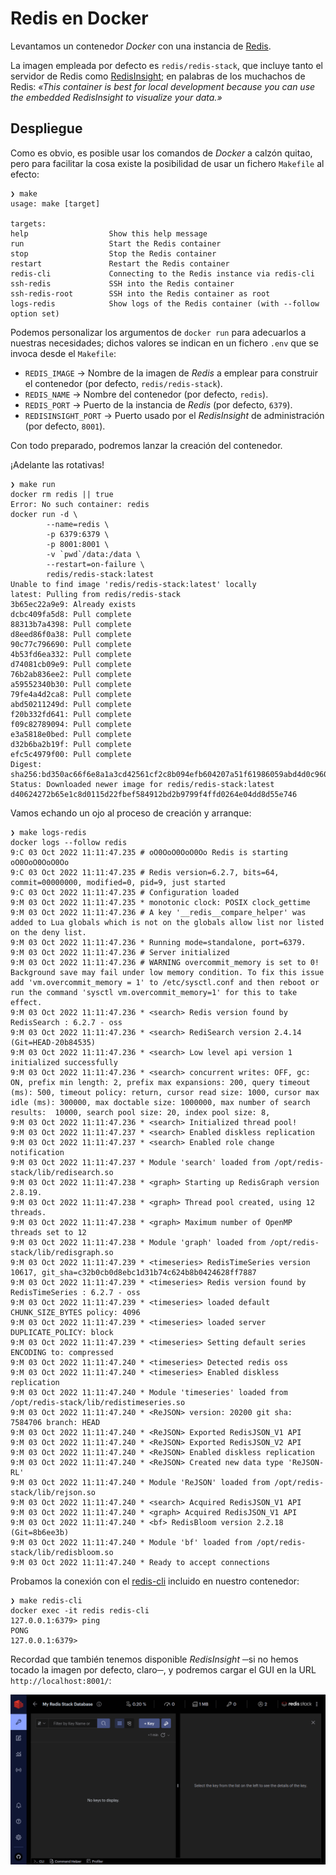 # Redis en Docker

Levantamos un contenedor _Docker_ con una instancia de [Redis](https://redis.io).

La imagen empleada por defecto es `redis/redis-stack`, que incluye tanto el servidor de Redis como [RedisInsight](https://redis.com/redis-enterprise/redis-insight/); en palabras de los muchachos de Redis: _«This container is best for local development because you can use the embedded RedisInsight to visualize your data.»_

## Despliegue

Como es obvio, es posible usar los comandos de _Docker_ a calzón quitao, pero para facilitar la cosa existe la posibilidad de usar un fichero `Makefile` al efecto:

```shell
❯ make
usage: make [target]

targets:
help                  Show this help message
run                   Start the Redis container
stop                  Stop the Redis container
restart               Restart the Redis container
redis-cli             Connecting to the Redis instance via redis-cli
ssh-redis             SSH into the Redis container
ssh-redis-root        SSH into the Redis container as root
logs-redis            Show logs of the Redis container (with --follow option set)
```

Podemos personalizar los argumentos de `docker run` para adecuarlos a nuestras necesidades; dichos valores se indican en un fichero `.env` que se invoca desde el `Makefile`:

* `REDIS_IMAGE` → Nombre de la imagen de _Redis_ a emplear para construir el contenedor (por defecto, `redis/redis-stack`).
* `REDIS_NAME` → Nombre del contenedor (por defecto, `redis`).
* `REDIS_PORT` → Puerto de la instancia de _Redis_ (por defecto, `6379`).
* `REDISINSIGHT_PORT` → Puerto usado por el _RedisInsight_ de administración (por defecto, `8001`).

Con todo preparado, podremos lanzar la creación del contenedor.

¡Adelante las rotativas!

```shell
❯ make run
docker rm redis || true
Error: No such container: redis
docker run -d \
        --name=redis \
        -p 6379:6379 \
        -p 8001:8001 \
        -v `pwd`/data:/data \
        --restart=on-failure \
        redis/redis-stack:latest
Unable to find image 'redis/redis-stack:latest' locally
latest: Pulling from redis/redis-stack
3b65ec22a9e9: Already exists 
dcbc409fa5d8: Pull complete 
88313b7a4398: Pull complete 
d8eed86f0a38: Pull complete 
90c77c796690: Pull complete 
4b53fd6ea332: Pull complete 
d74081cb09e9: Pull complete 
76b2ab836ee2: Pull complete 
a59552340b30: Pull complete 
79fe4a4d2ca8: Pull complete 
abd50211249d: Pull complete 
f20b332fd641: Pull complete 
f09c82789094: Pull complete 
e3a5818e0bed: Pull complete 
d32b6ba2b19f: Pull complete 
efc5c4979f00: Pull complete 
Digest: sha256:bd350ac66f6e8a1a3cd42561cf2c8b094efb604207a51f61986059abd4d0c960
Status: Downloaded newer image for redis/redis-stack:latest
d40624272b65e1c8d0115d22fbef584912bd2b9799f4ffd0264e04dd8d55e746
```

Vamos echando un ojo al proceso de creación y arranque:

```shell
❯ make logs-redis
docker logs --follow redis
9:C 03 Oct 2022 11:11:47.235 # oO0OoO0OoO0Oo Redis is starting oO0OoO0OoO0Oo
9:C 03 Oct 2022 11:11:47.235 # Redis version=6.2.7, bits=64, commit=00000000, modified=0, pid=9, just started
9:C 03 Oct 2022 11:11:47.235 # Configuration loaded
9:M 03 Oct 2022 11:11:47.235 * monotonic clock: POSIX clock_gettime
9:M 03 Oct 2022 11:11:47.236 # A key '__redis__compare_helper' was added to Lua globals which is not on the globals allow list nor listed on the deny list.
9:M 03 Oct 2022 11:11:47.236 * Running mode=standalone, port=6379.
9:M 03 Oct 2022 11:11:47.236 # Server initialized
9:M 03 Oct 2022 11:11:47.236 # WARNING overcommit_memory is set to 0! Background save may fail under low memory condition. To fix this issue add 'vm.overcommit_memory = 1' to /etc/sysctl.conf and then reboot or run the command 'sysctl vm.overcommit_memory=1' for this to take effect.
9:M 03 Oct 2022 11:11:47.236 * <search> Redis version found by RedisSearch : 6.2.7 - oss
9:M 03 Oct 2022 11:11:47.236 * <search> RediSearch version 2.4.14 (Git=HEAD-20b84535)
9:M 03 Oct 2022 11:11:47.236 * <search> Low level api version 1 initialized successfully
9:M 03 Oct 2022 11:11:47.236 * <search> concurrent writes: OFF, gc: ON, prefix min length: 2, prefix max expansions: 200, query timeout (ms): 500, timeout policy: return, cursor read size: 1000, cursor max idle (ms): 300000, max doctable size: 1000000, max number of search results:  10000, search pool size: 20, index pool size: 8, 
9:M 03 Oct 2022 11:11:47.236 * <search> Initialized thread pool!
9:M 03 Oct 2022 11:11:47.237 * <search> Enabled diskless replication
9:M 03 Oct 2022 11:11:47.237 * <search> Enabled role change notification
9:M 03 Oct 2022 11:11:47.237 * Module 'search' loaded from /opt/redis-stack/lib/redisearch.so
9:M 03 Oct 2022 11:11:47.238 * <graph> Starting up RedisGraph version 2.8.19.
9:M 03 Oct 2022 11:11:47.238 * <graph> Thread pool created, using 12 threads.
9:M 03 Oct 2022 11:11:47.238 * <graph> Maximum number of OpenMP threads set to 12
9:M 03 Oct 2022 11:11:47.238 * Module 'graph' loaded from /opt/redis-stack/lib/redisgraph.so
9:M 03 Oct 2022 11:11:47.239 * <timeseries> RedisTimeSeries version 10617, git_sha=c32b0cb0d8ebc1d31b74c624b8b0424628ff7887
9:M 03 Oct 2022 11:11:47.239 * <timeseries> Redis version found by RedisTimeSeries : 6.2.7 - oss
9:M 03 Oct 2022 11:11:47.239 * <timeseries> loaded default CHUNK_SIZE_BYTES policy: 4096
9:M 03 Oct 2022 11:11:47.239 * <timeseries> loaded server DUPLICATE_POLICY: block
9:M 03 Oct 2022 11:11:47.239 * <timeseries> Setting default series ENCODING to: compressed
9:M 03 Oct 2022 11:11:47.240 * <timeseries> Detected redis oss
9:M 03 Oct 2022 11:11:47.240 * <timeseries> Enabled diskless replication
9:M 03 Oct 2022 11:11:47.240 * Module 'timeseries' loaded from /opt/redis-stack/lib/redistimeseries.so
9:M 03 Oct 2022 11:11:47.240 * <ReJSON> version: 20200 git sha: 7584706 branch: HEAD
9:M 03 Oct 2022 11:11:47.240 * <ReJSON> Exported RedisJSON_V1 API
9:M 03 Oct 2022 11:11:47.240 * <ReJSON> Exported RedisJSON_V2 API
9:M 03 Oct 2022 11:11:47.240 * <ReJSON> Enabled diskless replication
9:M 03 Oct 2022 11:11:47.240 * <ReJSON> Created new data type 'ReJSON-RL'
9:M 03 Oct 2022 11:11:47.240 * Module 'ReJSON' loaded from /opt/redis-stack/lib/rejson.so
9:M 03 Oct 2022 11:11:47.240 * <search> Acquired RedisJSON_V1 API
9:M 03 Oct 2022 11:11:47.240 * <graph> Acquired RedisJSON_V1 API
9:M 03 Oct 2022 11:11:47.240 * <bf> RedisBloom version 2.2.18 (Git=8b6ee3b)
9:M 03 Oct 2022 11:11:47.240 * Module 'bf' loaded from /opt/redis-stack/lib/redisbloom.so
9:M 03 Oct 2022 11:11:47.240 * Ready to accept connections
```

Probamos la conexión con el [redis-cli](https://redis.io/docs/manual/cli/) incluido en nuestro contenedor:

```shell
❯ make redis-cli
docker exec -it redis redis-cli
127.0.0.1:6379> ping
PONG
127.0.0.1:6379> 
```

Recordad que también tenemos disponible _RedisInsight_ ─si no hemos tocado la imagen por defecto, claro─, y podremos cargar el GUI en la URL `http://localhost:8001/`:

![Empty RedisInsight](./doc/redisinsigth-out-of-the-box.png?raw=true "RedisInsigth out of the box")
